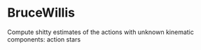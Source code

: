 # BruceWillis
Compute shitty estimates of the actions with unknown kinematic components: action stars
